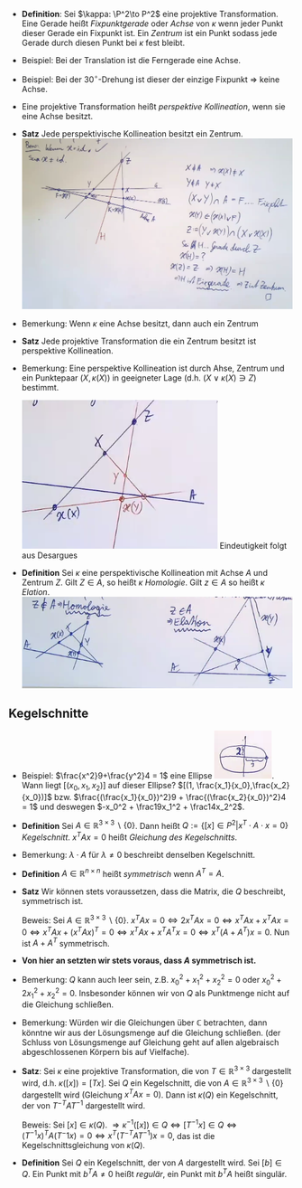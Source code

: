 - **Definition**: Sei $\kappa: \P^2\to P^2$ eine projektive Transformation. Eine Gerade heißt _Fixpunktgerade_ oder _Achse_ von $\kappa$ wenn jeder Punkt dieser Gerade ein Fixpunkt ist. Ein _Zentrum_ ist ein Punkt sodass jede Gerade durch diesen Punkt bei $\kappa$ fest bleibt.
- Beispiel: Bei der Translation ist die Ferngerade eine Achse.
- Beispiel: Bei der $30^\circ$-Drehung ist dieser der einzige Fixpunkt $\Rightarrow$ keine Achse.
- Eine projektive Transformation heißt _perspektive Kollineation_, wenn sie eine Achse besitzt.
- **Satz** Jede perspektivische Kollineation besitzt ein Zentrum.
  ![](5_1.png)
- Bemerkung: Wenn $\kappa$ eine Achse besitzt, dann auch ein Zentrum
- **Satz** Jede projektive Transformation die ein Zentrum besitzt ist perspektive Kollineation.
- Bemerkung: Eine perspektive Kollineation ist durch Ahse, Zentrum und ein Punktepaar $(X,\kappa(X))$ in geeigneter Lage (d.h. $(X\lor\kappa(X)\ni Z$) bestimmt.

  ![](5_2.png)
  Eindeutigkeit folgt aus Desargues
- **Definition** Sei $\kappa$ eine perspektivische Kollineation mit Achse $A$ und Zentrum $Z$. Gilt $Z\in A$, so heißt $\kappa$ _Homologie_. Gilt $z\in A$ so heißt $\kappa$ _Elation_. ![](5_3.png)

## Kegelschnitte

- Beispiel: $\frac{x^2}9+\frac{y^2}4 = 1$ eine Ellipse  ![](5_4.png). Wann liegt $[(x_0,x_1,x_2)]$ auf dieser Ellipse? $[(1, \frac{x_1}{x_0},\frac{x_2}{x_0})]$ bzw. $\frac{(\frac{x_1}{x_0})^2}9 + \frac{(\frac{x_2}{x_0})^2}4 = 1$ und deswegen $-x_0^2 + \frac19x_1^2 + \frac14x_2^2$.
- **Definition** Sei $A\in \mathbb R^{3\times3}\backslash\{0\}$. Dann heißt $Q:= \{[x]\in P^2| x^T\cdot A\cdot x = 0\}$ _Kegelschnitt_. $x^TAx = 0$ heißt _Gleichung des Kegelschnitts_.   
- Bemerkung: $\lambda\cdot A$ für $\lambda \neq 0$ beschreibt denselben Kegelschnitt.
- **Definition** $A\in \mathbb R^{n\times n}$ heißt _symmetrisch_ wenn $A^T=A$.
- **Satz** Wir können stets voraussetzen, dass die Matrix, die $Q$ beschreibt, symmetrisch ist.

  Beweis: Sei $A\in \mathbb R^{3\times3}\backslash \{0\}$. $x^TAx = 0\Leftrightarrow 2x^TAx = 0\Leftrightarrow x^TAx + x^TAx = 0 \Leftrightarrow x^TAx + (x^TAx)^T = 0 \Leftrightarrow x^TAx + x^TA^Tx = 0\Leftrightarrow x^T(A+A^T)x = 0$. Nun ist $A+A^T$ symmetrisch.
- **Von hier an setzten wir stets voraus, dass $A$ symmetrisch ist.**
- Bemerkung: $Q$ kann auch leer sein, z.B. $x_0^2+x_1^2+x_2^2 = 0$ oder $x_0^2+2x_1^2+x_2^2 = 0$. Insbesonder können wir von $Q$ als Punktmenge nicht auf die Gleichung schließen.
- Bemerkung: Würden wir die Gleichungen über $\mathbb C$ betrachten, dann könntne wir aus der Lösungsmenge auf die Gleichung schließen. (der Schluss von Lösungsmenge auf Gleichung geht auf allen algebraisch abgeschlossenen Körpern bis auf Vielfache).
- **Satz**: Sei $\kappa$ eine projektive Transformation, die von $T\in \mathbb R^{3\times3}$ dargestellt wird, d.h. $\kappa([x]) = [Tx]$. Sei $Q$ ein Kegelschnitt, die von $A\in \mathbb R^{3\times 3}\backslash \{0\}$ dargestellt wird (Gleichung $x^TAx = 0$). Dann ist $\kappa(Q)$ ein Kegelschnitt, der von $T^{-T}AT^{-1}$ dargestellt wird.

  Beweis: Sei $[x]\in \kappa(Q)$. $\Rightarrow \kappa^{-1}([x]) \in Q \Leftrightarrow [T^{-1}x]\in Q\Leftrightarrow (T^{-1}x)^TA(T^-1x)= 0\Leftrightarrow x^T(T^{-T}AT^{-1})x = 0$, das ist die Kegelschnittsgleichung von $\kappa(Q)$.
- **Definition** Sei $Q$ ein Kegelschnitt, der von $A$ dargestellt wird. Sei $[b]\in Q$. Ein Punkt mit $b^TA\neq 0$ heißt _regulär_, ein Punkt mit $b^TA$ heißt singulär.
